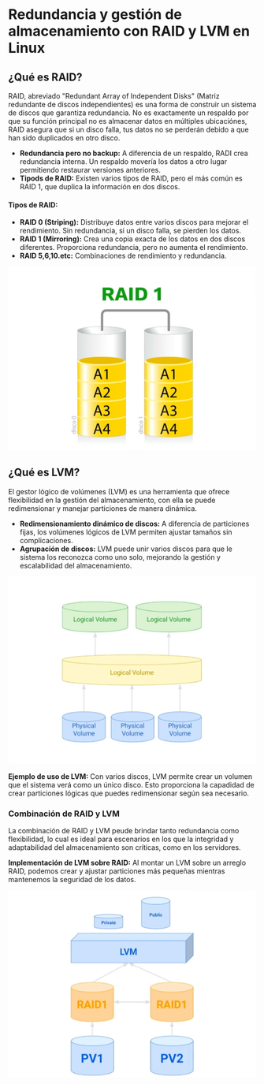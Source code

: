 # Redundancia y gestión de almacenamiento con RAID y LVM en Linux

## ¿Qué es RAID?

RAID, abreviado "Redundant Array of Independent Disks" (Matriz redundante de discos independientes) es una forma de construir un sistema de discos que garantiza redundancia.
No es exactamente un respaldo por que su función principal no es almacenar datos en múltiples ubicaciónes, RAID asegura que si un disco falla, tus datos no se perderán debido a que han sido duplicados en otro disco.

* **Redundancia pero no backup:** A diferencia de un respaldo, RADI crea redundancia interna. Un respaldo movería los datos a otro lugar permitiendo restaurar versiones anteriores.
* **Tipods de RAID:** Existen varios tipos de RAID, pero el más común es RAID 1, que duplica la información en dos discos.

#### Tipos de RAID: 
* **RAID 0 (Striping):** Distribuye datos entre varios discos para mejorar el rendimiento. Sin redundancia, si un disco falla, se pierden los datos.
* **RAID 1 (Mirroring):** Crea una copia exacta de los datos en dos discos diferentes. Proporciona redundancia, pero no aumenta el rendimiento.
* **RAID 5,6,10.etc:** Combinaciones de rendimiento y redundancia.

![RAID](https://github.com/nabla98/Cursos/blob/main/Linux/Administracion%20de%20servidores%20Linux%3A%20manejo%20de%20recursos/Almacenamiento/RAID.png)

## ¿Qué es LVM?

El gestor lógico de volúmenes (LVM) es una herramienta que ofrece flexibilidad en la gestión del almacenamiento, con ella se puede redimensionar y manejar particiones de manera dinámica.
* **Redimensionamiento dinámico de discos:** A diferencia de particiones fijas, los volúmenes lógicos de LVM permiten ajustar tamaños sin complicaciones.
* **Agrupación de discos:** LVM puede unir varios discos para que le sistema los reconozca como uno solo, mejorando la gestión y escalabilidad del almacenamiento.

![LVM](https://github.com/nabla98/Cursos/blob/main/Linux/Administracion%20de%20servidores%20Linux%3A%20manejo%20de%20recursos/Almacenamiento/LVM.png)

**Ejemplo de uso de LVM:**
Con varios discos, LVM permite crear un volumen que el sistema verá como un único disco. Esto proporciona la capadidad de crear particiones lógicas que puedes redimensionar según sea necesario.

### Combinación de RAID y LVM
La combinación de RAID y LVM peude brindar tanto redundancia como flexibilidad, lo cual es ideal para escenarios en los que la integridad y adaptabilidad del almacenamiento son críticas, como en los servidores.

**Implementación de LVM sobre RAID:** Al montar un LVM sobre un arreglo RAID, podemos crear y ajustar particiones más pequeñas mientras mantenemos la seguridad de los datos.

![LVM RAID](https://github.com/nabla98/Cursos/blob/main/Linux/Administracion%20de%20servidores%20Linux%3A%20manejo%20de%20recursos/Almacenamiento/LVM_RAID.png)
  



